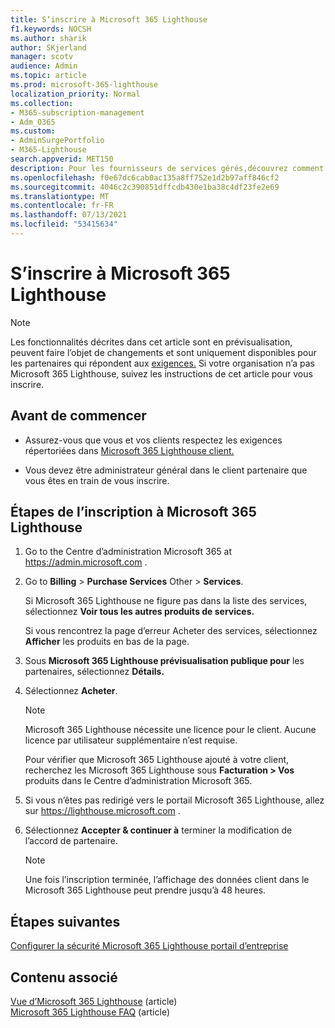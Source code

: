 ```yaml
---
title: S’inscrire à Microsoft 365 Lighthouse
f1.keywords: NOCSH
ms.author: sharik
author: SKjerland
manager: scotv
audience: Admin
ms.topic: article
ms.prod: microsoft-365-lighthouse
localization_priority: Normal
ms.collection:
- M365-subscription-management
- Adm_O365
ms.custom:
- AdminSurgePortfolio
- M365-Lighthouse
search.appverid: MET150
description: Pour les fournisseurs de services gérés,découvrez comment s’inscrire à Microsoft 365 Lighthouse.
ms.openlocfilehash: f0e67dc6cab0ac135a8ff752e1d2b97aff846cf2
ms.sourcegitcommit: 4046c2c390851dffcdb430e1ba38c4df23fe2e69
ms.translationtype: MT
ms.contentlocale: fr-FR
ms.lasthandoff: 07/13/2021
ms.locfileid: "53415634"
---
```

# <a name="sign-up-for-microsoft-365-lighthouse"></a>S’inscrire à Microsoft 365 Lighthouse

> [!NOTE]
> Les fonctionnalités décrites dans cet article sont en prévisualisation, peuvent faire l’objet de changements et sont uniquement disponibles pour les partenaires qui répondent aux [exigences.](m365-lighthouse-requirements.md) Si votre organisation n’a pas Microsoft 365 Lighthouse, suivez les instructions de cet article pour vous inscrire.

## <a name="before-you-begin"></a>Avant de commencer

- Assurez-vous que vous et vos clients respectez les exigences répertoriées dans [Microsoft 365 Lighthouse client.](m365-lighthouse-requirements.md)

- Vous devez être administrateur général dans le client partenaire que vous êtes en train de vous inscrire.

## <a name="steps-to-sign-up-for-microsoft-365-lighthouse"></a>Étapes de l’inscription à Microsoft 365 Lighthouse

1. Go to the Centre d’administration Microsoft 365 at <a href="https://go.microsoft.com/fwlink/p/?linkid=2024339" target="_blank">https://admin.microsoft.com</a> . 

1. Go to **Billing**  >  **Purchase Services** Other  >  **Services**.

    Si Microsoft 365 Lighthouse ne figure pas dans la liste des services, sélectionnez **Voir tous les autres produits de services.**

    Si vous rencontrez la page d’erreur Acheter des services, sélectionnez **Afficher** les produits en bas de la page.

1. Sous **Microsoft 365 Lighthouse prévisualisation publique pour** les partenaires, sélectionnez **Détails.** 

1. Sélectionnez **Acheter**.

    > [!NOTE]
    > Microsoft 365 Lighthouse nécessite une licence pour le client. Aucune licence par utilisateur supplémentaire n’est requise. 

    Pour vérifier que Microsoft 365 Lighthouse ajouté à votre client, recherchez les Microsoft 365 Lighthouse sous **Facturation > Vos** produits dans le Centre d’administration Microsoft 365.

1. Si vous n’êtes pas redirigé vers le portail Microsoft 365 Lighthouse, allez sur <a href="https://lighthouse.microsoft.com" target="_blank">https://lighthouse.microsoft.com</a> .

1. Sélectionnez **Accepter & continuer à** terminer la modification de l’accord de partenaire.

    > [!NOTE]
    > Une fois l’inscription terminée, l’affichage des données client dans le Microsoft 365 Lighthouse peut prendre jusqu’à 48 heures.

## <a name="next-steps"></a>Étapes suivantes

[Configurer la sécurité Microsoft 365 Lighthouse portail d’entreprise](m365-lighthouse-configure-portal-security.md) 

## <a name="related-content"></a>Contenu associé

[Vue d’Microsoft 365 Lighthouse](m365-lighthouse-overview.md) (article)\
[Microsoft 365 Lighthouse FAQ](m365-lighthouse-faq.yml) (article)